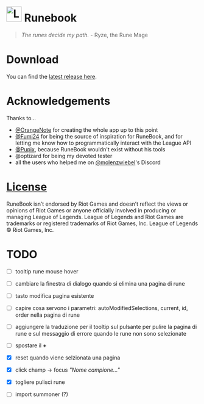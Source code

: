 # <img src="https://raw.githubusercontent.com/Soundofdarkness/Runebook/master/img/logo.png" width="40" height="40" alt="Logo"> Runebook

> _The runes decide my path._ - Ryze, the Rune Mage

# Download

You can find the [latest release here](https://github.com/Soundofdarkness/RuneBook/releases/latest).

# Acknowledgements

Thanks to...

- [@OrangeNote](https://github.com/OrangeNote) for creating the whole app up to this point
- [@Fumi24](https://github.com/Fumi24) for being the source of inspiration for RuneBook, and for letting me know how to programmatically interact with the League API
- [@Pupix](https://github.com/Pupix), because RuneBook wouldn't exist without his tools
- @optizard for being my devoted tester
- all the users who helped me on [@molenzwiebel](https://github.com/molenzwiebel)'s Discord

# [License](https://github.com/Soundofdarkness/RuneBook/tree/master/LICENSE)

RuneBook isn’t endorsed by Riot Games and doesn’t reflect the views or opinions of Riot Games or anyone officially involved in producing or managing League of Legends. League of Legends and Riot Games are trademarks or registered trademarks of Riot Games, Inc. League of Legends © Riot Games, Inc.

# TODO

- [ ] tooltip rune mouse hover
- [ ] cambiare la finestra di dialogo quando si elimina una pagina di rune
- [ ] tasto modifica pagina esistente
- [ ] capire cosa servono i parametri: autoModifiedSelections, current, id, order nella pagina di rune
- [ ] aggiungere la traduzione per il tooltip sul pulsante per pulire la pagina di rune e sul messaggio di errore quando le rune non sono selezionate
- [ ] spostare il **+**
- [x] reset quando viene selzionata una pagina
- [x] click champ -> focus _"Nome campione..."_
- [x] togliere pulisci rune

- [ ] import summoner (?)
